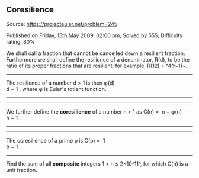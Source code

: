 Coresilience
------------

Source: https://projecteuler.net/problem=245

Published on Friday, 15th May 2009, 02:00 pm; Solved by 555; Difficulty
rating: 80%

We shall call a fraction that cannot be cancelled down a resilient
fraction.\
 Furthermore we shall define the resilience of a denominator, R(d), to
be the ratio of its proper fractions that are resilient; for example,
R(12) = ^4^⁄~11~.

  ------------------------ ------------------------ ------------------------
  The resilience of a
  number d \> 1 is then
  φ(d)\
  d − 1
  , where φ is Euler's
  totient function.
  ------------------------ ------------------------ ------------------------

  ------------------ ------------------ ------------------ ------------------
  We further define
  the
  **coresilience**
  of a number n \> 1
  as C(n)
  = 
  n − φ(n)\
  n − 1
  .
  ------------------ ------------------ ------------------ ------------------

  ------------------ ------------------ ------------------ ------------------
  The coresilience
  of a prime p is
  C(p)
  = 
  1\
  p − 1
  .
  ------------------ ------------------ ------------------ ------------------

Find the sum of all **composite** integers 1 \< n ≤ 2×10^11^, for which
C(n) is a unit fraction.
